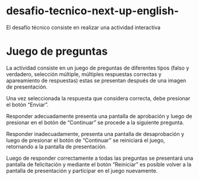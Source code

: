 # desafio-tecnico-next-up-english-
El desafío técnico consiste en realizar una actividad interactiva
# Juego de preguntas
La actividad consiste en un juego de preguntas de diferentes tipos (falso y verdadero, selección múltiple, múltiples respuestas correctas y apareamiento de respuestas) estas se presentan después de una imagen de presentación.

Una vez seleccionada la respuesta que considera correcta, debe presionar el botón “Enviar”. 

Responder adecuadamente presenta una pantalla de aprobación y luego de presionar en el botón de “Continuar” se procede a la siguiente pregunta.

Responder inadecuadamente, presenta una pantalla de desaprobación y luego de presionar el botón de “Continuar” se reiniciará el juego, retornando a la pantalla de presentación.

Luego de responder correctamente a todas las preguntas se presentará una pantalla de felicitación y mediante el botón “Reiniciar” es posible volver a la pantalla de presentación y participar en el juego nuevamente. 

